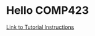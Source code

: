 # Hello COMP423
[Link to Tutorial Instructions](https://godondi.github.io/comp423-course-notes/tutorials/rust-setup/)

